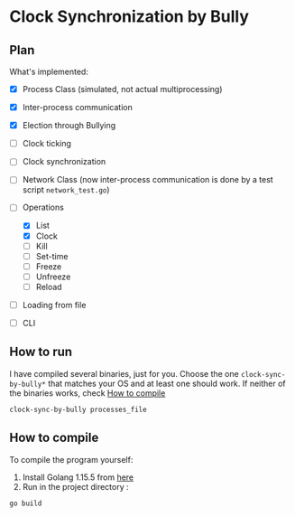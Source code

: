 # Clock Synchronization by Bully

## Plan

What's implemented:

- [X] Process Class (simulated, not actual multiprocessing)
- [X] Inter-process communication
- [X] Election through Bullying
- [ ] Clock ticking
- [ ] Clock synchronization
- [ ] Network Class (now inter-process communication is done by a test script `network_test.go`)

- [ ] Operations
  - [X] List
  - [X] Clock
  - [ ] Kill
  - [ ] Set-time
  - [ ] Freeze
  - [ ] Unfreeze
  - [ ] Reload
- [ ] Loading from file
- [ ] CLI 

## How to run

I have compiled several binaries, just for you. Choose the one `clock-sync-by-bully*` that matches your OS and at least one should work. If neither of the binaries works, check [How to compile](#how-to-compile)

```bash
clock-sync-by-bully processes_file
```

## How to compile

To compile the program yourself:

1. Install Golang 1.15.5 from [here](https://golang.org/dl/#go1.15.5)
2. Run in the project directory :
```bash
go build 
```

